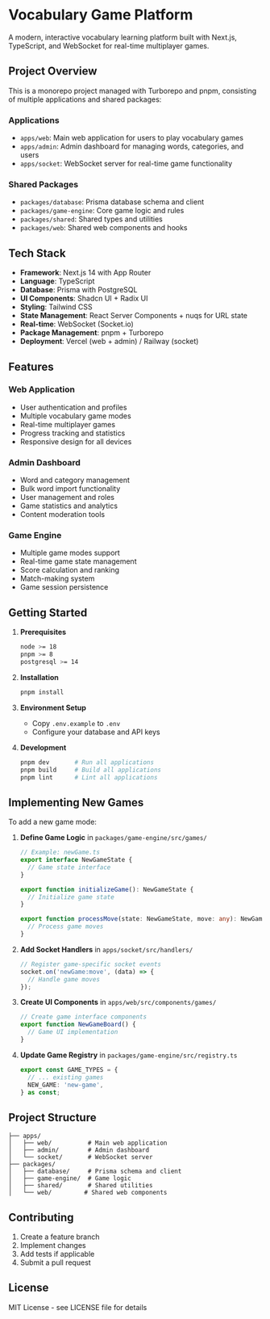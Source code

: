 # Vocabulary Game Platform

A modern, interactive vocabulary learning platform built with Next.js, TypeScript, and WebSocket for real-time multiplayer games.

## Project Overview

This is a monorepo project managed with Turborepo and pnpm, consisting of multiple applications and shared packages:

### Applications

- `apps/web`: Main web application for users to play vocabulary games
- `apps/admin`: Admin dashboard for managing words, categories, and users
- `apps/socket`: WebSocket server for real-time game functionality

### Shared Packages

- `packages/database`: Prisma database schema and client
- `packages/game-engine`: Core game logic and rules
- `packages/shared`: Shared types and utilities
- `packages/web`: Shared web components and hooks

## Tech Stack

- **Framework**: Next.js 14 with App Router
- **Language**: TypeScript
- **Database**: Prisma with PostgreSQL
- **UI Components**: Shadcn UI + Radix UI
- **Styling**: Tailwind CSS
- **State Management**: React Server Components + nuqs for URL state
- **Real-time**: WebSocket (Socket.io)
- **Package Management**: pnpm + Turborepo
- **Deployment**: Vercel (web + admin) / Railway (socket)

## Features

### Web Application
- User authentication and profiles
- Multiple vocabulary game modes
- Real-time multiplayer games
- Progress tracking and statistics
- Responsive design for all devices

### Admin Dashboard
- Word and category management
- Bulk word import functionality
- User management and roles
- Game statistics and analytics
- Content moderation tools

### Game Engine
- Multiple game modes support
- Real-time game state management
- Score calculation and ranking
- Match-making system
- Game session persistence

## Getting Started

1. **Prerequisites**
   ```bash
   node >= 18
   pnpm >= 8
   postgresql >= 14
   ```

2. **Installation**
   ```bash
   pnpm install
   ```

3. **Environment Setup**
   - Copy `.env.example` to `.env`
   - Configure your database and API keys

4. **Development**
   ```bash
   pnpm dev       # Run all applications
   pnpm build     # Build all applications
   pnpm lint      # Lint all applications
   ```

## Implementing New Games

To add a new game mode:

1. **Define Game Logic** in `packages/game-engine/src/games/`
   ```typescript
   // Example: newGame.ts
   export interface NewGameState {
     // Game state interface
   }
   
   export function initializeGame(): NewGameState {
     // Initialize game state
   }
   
   export function processMove(state: NewGameState, move: any): NewGameState {
     // Process game moves
   }
   ```

2. **Add Socket Handlers** in `apps/socket/src/handlers/`
   ```typescript
   // Register game-specific socket events
   socket.on('newGame:move', (data) => {
     // Handle game moves
   });
   ```

3. **Create UI Components** in `apps/web/src/components/games/`
   ```typescript
   // Create game interface components
   export function NewGameBoard() {
     // Game UI implementation
   }
   ```

4. **Update Game Registry** in `packages/game-engine/src/registry.ts`
   ```typescript
   export const GAME_TYPES = {
     // ... existing games
     NEW_GAME: 'new-game',
   } as const;
   ```

## Project Structure

```
├── apps/
│   ├── web/          # Main web application
│   ├── admin/        # Admin dashboard
│   └── socket/       # WebSocket server
├── packages/
│   ├── database/     # Prisma schema and client
│   ├── game-engine/  # Game logic
│   ├── shared/       # Shared utilities
│   └── web/         # Shared web components
```

## Contributing

1. Create a feature branch
2. Implement changes
3. Add tests if applicable
4. Submit a pull request

## License

MIT License - see LICENSE file for details
